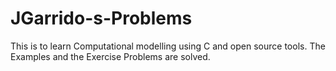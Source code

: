 # JGarrido-s-Problems

This is to learn Computational modelling using C and open source tools.
The Examples and the Exercise Problems are solved.
